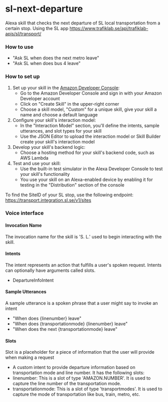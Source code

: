# sl-next-departure
Alexa skill that checks the next departure of SL local transportation from a certain stop. Using the SL app https://www.trafiklab.se/api/trafiklab-apis/sl/transport/

### How to use
* "Ask SL when does the next metro leave"
* "Ask SL when does bus 4 leave"

### How to set up
1. Set up your skill in the [Amazon Developer Console](https://developer.amazon.com/alexa):
   * Go to the Amazon Developer Console and sign in with your Amazon Developer account
   * Click on "Create Skill" in the upper-right corner
   * Choose a skill model, "Custom" for a unique skill, give your skill a name and choose a default language
2. Configure your skill's interaction model:
   * In the "Interaction Model" section, you'll define the intents, sample utterances, and slot types for your skill
   * Use the JSON Editor to upload the interaction model or Skill Builder create your skill's interaction model
3. Develop your skill's backend logic:
   * Choose a hosting method for your skill's backend code, such as AWS Lambda
4. Test and use your skill:
   * Use the built-in test simulator in the Alexa Developer Console to test your skill's functionality
   * You use your skill on an Alexa-enabled device by enabling it for testing in the "Distribution" section of the console

To find the SiteID of your SL stop, use the following endpoint: https://transport.integration.sl.se/v1/sites

### Voice interface

#### Invocation Name
The invocation name for the skill is 'S. L.' used to begin interacting with the skill.

#### Intents
The intent represents an action that fulfills a user's spoken request. Intents can optionally have arguments called slots.
* DepartureInfoIntent

#### Sample Utterances
A sample utterance is a spoken phrase that a user might say to invoke an intent 

* "When does {linenumber} leave"
* "When does {transportationmode} {linenumber} leave"
* "When does the next {transportationmode} leave"

#### Slots
Slot is a placeholder for a piece of information that the user will provide when making a request

* A custom intent to provide departure information based on transportation mode and line number. It has the following slots:
* linenumber: This is a slot of type 'AMAZON.NUMBER'. It is used to capture the line number of the transportation mode.
* transportationmode: This is a slot of type 'transportmodes'. It is used to capture the mode of transportation like bus, train, metro, etc.
